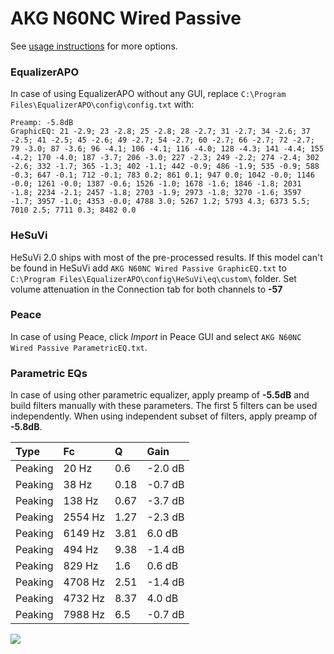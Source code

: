 # AKG N60NC Wired Passive
See [usage instructions](https://github.com/jaakkopasanen/AutoEq#usage) for more options.

### EqualizerAPO
In case of using EqualizerAPO without any GUI, replace `C:\Program Files\EqualizerAPO\config\config.txt`
with:
```
Preamp: -5.8dB
GraphicEQ: 21 -2.9; 23 -2.8; 25 -2.8; 28 -2.7; 31 -2.7; 34 -2.6; 37 -2.5; 41 -2.5; 45 -2.6; 49 -2.7; 54 -2.7; 60 -2.7; 66 -2.7; 72 -2.7; 79 -3.0; 87 -3.6; 96 -4.1; 106 -4.1; 116 -4.0; 128 -4.3; 141 -4.4; 155 -4.2; 170 -4.0; 187 -3.7; 206 -3.0; 227 -2.3; 249 -2.2; 274 -2.4; 302 -2.6; 332 -1.7; 365 -1.3; 402 -1.1; 442 -0.9; 486 -1.9; 535 -0.9; 588 -0.3; 647 -0.1; 712 -0.1; 783 0.2; 861 0.1; 947 0.0; 1042 -0.0; 1146 -0.0; 1261 -0.0; 1387 -0.6; 1526 -1.0; 1678 -1.6; 1846 -1.8; 2031 -1.8; 2234 -2.1; 2457 -1.8; 2703 -1.9; 2973 -1.8; 3270 -1.6; 3597 -1.7; 3957 -1.0; 4353 -0.0; 4788 3.0; 5267 1.2; 5793 4.3; 6373 5.5; 7010 2.5; 7711 0.3; 8482 0.0
```

### HeSuVi
HeSuVi 2.0 ships with most of the pre-processed results. If this model can't be found in HeSuVi add
`AKG N60NC Wired Passive GraphicEQ.txt` to `C:\Program Files\EqualizerAPO\config\HeSuVi\eq\custom\` folder.
Set volume attenuation in the Connection tab for both channels to **-57**

### Peace
In case of using Peace, click *Import* in Peace GUI and select `AKG N60NC Wired Passive ParametricEQ.txt`.

### Parametric EQs
In case of using other parametric equalizer, apply preamp of **-5.5dB** and build filters manually
with these parameters. The first 5 filters can be used independently.
When using independent subset of filters, apply preamp of **-5.8dB**.

| Type    | Fc      |    Q | Gain    |
|:--------|:--------|:-----|:--------|
| Peaking | 20 Hz   | 0.6  | -2.0 dB |
| Peaking | 38 Hz   | 0.18 | -0.7 dB |
| Peaking | 138 Hz  | 0.67 | -3.7 dB |
| Peaking | 2554 Hz | 1.27 | -2.3 dB |
| Peaking | 6149 Hz | 3.81 | 6.0 dB  |
| Peaking | 494 Hz  | 9.38 | -1.4 dB |
| Peaking | 829 Hz  | 1.6  | 0.6 dB  |
| Peaking | 4708 Hz | 2.51 | -1.4 dB |
| Peaking | 4732 Hz | 8.37 | 4.0 dB  |
| Peaking | 7988 Hz | 6.5  | -0.7 dB |

![](https://raw.githubusercontent.com/jaakkopasanen/AutoEq/master/results/innerfidelity/sbaf-serious/AKG%20N60NC%20Wired%20Passive/AKG%20N60NC%20Wired%20Passive.png)
